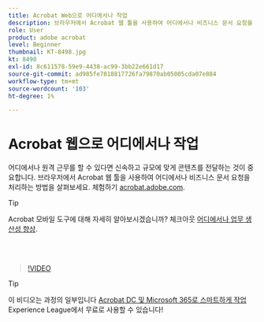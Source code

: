 ```yaml
---
title: Acrobat Web으로 어디에서나 작업
description: 브라우저에서 Acrobat 웹 툴을 사용하여 어디에서나 비즈니스 문서 요청을 처리하는 방법을 살펴보세요
role: User
product: adobe acrobat
level: Beginner
thumbnail: KT-8498.jpg
kt: 8498
exl-id: 8c611578-59e9-4438-ac99-3bb22e661d17
source-git-commit: ad985fe7818817726fa79870ab05005cda07e884
workflow-type: tm+mt
source-wordcount: '103'
ht-degree: 1%

---
```


# Acrobat 웹으로 어디에서나 작업

어디에서나 원격 근무를 할 수 있다면 신속하고 규모에 맞게 콘텐츠를 전달하는 것이 중요합니다. 브라우저에서 Acrobat 웹 툴을 사용하여 어디에서나 비즈니스 문서 요청을 처리하는 방법을 살펴보세요. 체험하기 [acrobat.adobe.com](https://acrobat.adobe.com/kr/ko/acrobat.html).

>[!TIP]
>
>Acrobat 모바일 도구에 대해 자세히 알아보시겠습니까? 체크아웃 [어디에서나 업무 생산성 향상](productivity.md).

<br> 

>[!VIDEO](https://video.tv.adobe.com/v/337436?quality=12&learn=on&hidetitle=true)

>[!TIP]
>
>이 비디오는 과정의 일부입니다 [Acrobat DC 및 Microsoft 365로 스마트하게 작업](https://experienceleague.adobe.com/?recommended=Acrobat-U-1-2021.microsoft365) Experience League에서 무료로 사용할 수 있습니다!
